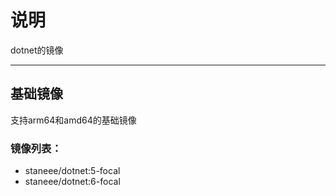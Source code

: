 # 说明
dotnet的镜像

---

## 基础镜像

支持arm64和amd64的基础镜像

### 镜像列表：
- staneee/dotnet:5-focal
- staneee/dotnet:6-focal

